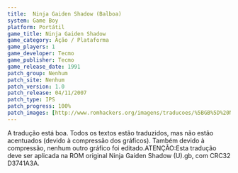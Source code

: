 ```yaml
---
title:  Ninja Gaiden Shadow (Balboa)
system: Game Boy
platform: Portátil
game_title: Ninja Gaiden Shadow
game_category: Ação / Plataforma
game_players: 1
game_developer: Tecmo
game_publisher: Tecmo
game_release_date: 1991
patch_group: Nenhum
patch_site: Nenhum
patch_version: 1.0
patch_release: 04/11/2007
patch_type: IPS
patch_progress: 100%
patch_images: [http://www.romhackers.org/imagens/traducoes/%5BGB%5D%20Ninja%20Gaiden%20Shadow%20-%20Balboa%20-%2001.png,http://www.romhackers.org/imagens/traducoes/%5BGB%5D%20Ninja%20Gaiden%20Shadow%20-%20Balboa%20-%2002.png,http://www.romhackers.org/imagens/traducoes/%5BGB%5D%20Ninja%20Gaiden%20Shadow%20-%20Balboa%20-%2003.png]
---
```

A tradução está boa. Todos os textos estão traduzidos, mas não estão acentuados (devido à compressão dos gráficos). Também devido à compressão, nenhum outro gráfico foi editado.ATENÇÃO:Esta tradução deve ser aplicada na ROM original Ninja Gaiden Shadow (U).gb, com CRC32 D3741A3A.